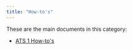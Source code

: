 ```yaml
---
title: "How-to's"
---
```


These are the main documents in this category:

* [ATS 1 How-to's](ht-version-1/ht-version-1)
